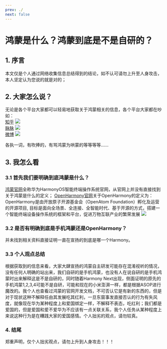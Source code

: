 ```yaml
---
prev: ./
next: false
---
```


# 鸿蒙是什么？鸿蒙到底是不是自研的？

## 1. 序言

本文仅是个人通过网络收集信息总结得到的结论，如不认可请勿上升至人身攻击，本人坚定认为您说的就是对的；

## 2. 大家怎么说？

无论是各个平台大家都可以轻易地获取关于鸿蒙相关的信息，各个平台大家都在吵
如：
<br/>
[知乎](https://www.zhihu.com/question/622456000?utm_psn=1733452275388035072)
![](https://img.lzwcyd.cn/img/202401241135213.png)
<br/>
[脉脉](https://maimai.cn/n/content/gossip-detail/33018396?egid=98f3c1cd197d4e9aade8ab2611a08d3e&gid=33018396&operation_id=p2bbswzXpnOdP2iaqiL6o&share_channel=5&share_euid=L5dCrsbXWEOWfokdX1FuTX9VwZOZ4b0VpFbhg1ILrWX4igrnvtPhv6vEwwMhnG4RV4vB4riWyb-fYJ6UGRm9jg)
![](https://img.lzwcyd.cn/img/202401241126031.png)
<br/>
[微博](https://weibo.com/3626485974/4989237592064898)
![](https://img.lzwcyd.cn/img/202401241138594.png)

各执一词，有吹捧的，有骂鸿蒙为哄蒙的等等等等......


## 3. 我怎么看

### 3.1 首先我们要明确到底鸿蒙是什么？

[鸿蒙官网](https://www.harmonyos.com/)全称华为HarmonyOS智能终端操作系统官网，从官网上并没有直接找到关于鸿蒙是什么的定义；
[OpenHarmony官网](https://www.openharmony.cn/)关于OpenHarmony的定义为：OpenHarmony是由开放原子开源基金会（OpenAtom Foundation）孵化及运营的开源项目,
目标是面向全场景、全连接、全智能时代、基于开源的方式，搭建一个智能终端设备操作系统的框架和平台，促进万物互联产业的繁荣发展
![](https://img.lzwcyd.cn/img/202401241155536.png)

### 3.2 是否有明确到底是手机鸿蒙还是OpenHarmony？

并未找到相关资料直接证明一直在宣扬的到底是哪一个Harmony。


### 3.3 个人观点总结

根据获取到的信息来看，大家大肆宣扬的鸿蒙自主研发可能存在混淆视听的情况，没有任何人明确的站出来，我们自研的是手机鸿蒙，也没有人在说自研的是手机鸿蒙时出来解释这是不是自研的，同时随着Harmony Next出现，侧面证明的原先的手机鸿蒙1,2,3,4可能不是自研，可能和现在的小米澎湃一样，都是根据ASOP进行魔改的。我个人也查看过鸿蒙的官网开发文档，不可否认它是有新的东西的，但是对于现状这种不解释任由其发展吃其红利，一旦东窗事发直接否认的行为有失风度，就像现在华为某种程度上和爱国绑定一样，不解释不表态，吃红利；我们都是爱国的，但是爱国和爱不爱华为不应该有一点关联关系，我个人任务从某种程度上来说这种行为是在糟践大家的爱国感情。个人拙劣的观点，请勿较真。



### 4. 结尾

郑重声明，仅个人拙劣观点，请勿上升到人身攻击！！！

